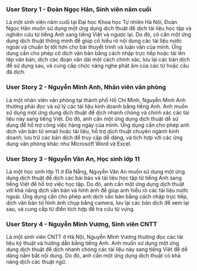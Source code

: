 ### User Story 1 - Đoàn Ngọc Hân, Sinh viên năm cuối
Là một sinh viên năm cuối tại Đại học Khoa học Tự nhiên Hà Nội, Đoàn Ngọc Hân muốn sử dụng một ứng dụng dịch thuật để dịch tài liệu học tập và nghiên cứu từ tiếng Anh sang tiếng Việt và ngược lại. Do đó, cô cần một ứng dụng dịch thuật thông minh để giúp cô hiểu rõ nội dung các tài liệu nước ngoài và chuẩn bị tốt hơn cho bài thuyết trình và luận văn của mình. Ứng dụng cần cho phép cô dịch văn bản bằng cách nhập trực tiếp hoặc tải lên tệp văn bản, dịch các đoạn văn dài một cách chính xác, lưu lại các bản dịch để sử dụng sau, và cung cấp chức năng nghe phát âm của các từ hoặc câu đã dịch.

### User Story 2 - Nguyễn Minh Anh, Nhân viên văn phòng
Là một nhân viên văn phòng tại thành phố Hồ Chí Minh, Nguyễn Minh Anh thường phải đọc và xử lý các tài liệu kinh doanh bằng tiếng Anh. Anh muốn sử dụng một ứng dụng dịch thuật để dịch nhanh chóng và chính xác các tài liệu này sang tiếng Việt. Do đó, anh cần một ứng dụng dịch thuật dễ sử dụng để hỗ trợ công việc hàng ngày của mình. Ứng dụng cần cho phép anh dịch văn bản từ email hoặc tài liệu, hỗ trợ dịch thuật chuyên ngành kinh doanh, lưu trữ các bản dịch để truy cập dễ dàng, và tích hợp với các ứng dụng văn phòng khác như Microsoft Word và Excel.

### User Story 3 - Nguyễn Văn An, Học sinh lớp 11
Là một học sinh lớp 11 ở Đà Nẵng, Nguyễn Văn An muốn sử dụng một ứng dụng dịch thuật để dịch các bài báo và tài liệu học tập từ tiếng Anh sang tiếng Việt để hỗ trợ việc học tập. Do đó, anh cần một ứng dụng dịch thuật với khả năng dịch văn bản và hình ảnh để giúp anh hiểu rõ các tài liệu nước ngoài. Ứng dụng cần cho phép anh dịch văn bản bằng cách nhập trực tiếp, dịch văn bản từ hình ảnh chụp bằng camera, lưu lại các bản dịch để xem lại sau, và cung cấp từ điển tích hợp để tra cứu từ vựng.

### User Story 4 - Nguyễn Minh Vương, Sinh viên CNTT
Là một sinh viên CNTT ở Hà Nội, Nguyễn Minh Vương thường đọc các tài liệu kỹ thuật và hướng dẫn bằng tiếng Anh. Anh muốn sử dụng một ứng dụng dịch thuật để dịch nhanh chóng các tài liệu này sang tiếng Việt để dễ dàng nắm bắt nội dung. Do đó, anh cần một ứng dụng dịch thuật có khả năng dịch các thuật ngữ.
